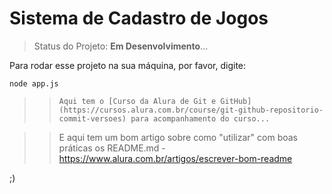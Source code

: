 <h1> Sistema de Cadastro de Jogos </h1>

> Status do Projeto: **Em Desenvolvimento**...

Para rodar esse projeto na sua máquina, por favor, digite:

```
node app.js
```

>> ``` Aqui tem o [Curso da Alura de Git e GitHub] (https://cursos.alura.com.br/course/git-github-repositorio-commit-versoes) para acompanhamento do curso... ```

>> E aqui tem um bom artigo sobre como "utilizar" com boas práticas os README.md - https://www.alura.com.br/artigos/escrever-bom-readme 

;)